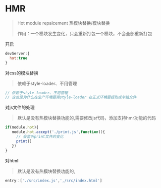 #  HMR

> Hot module repalcement 热模块替换/模块替换
>
> 作用：一个模块发生变化，只会重新打包一个模块，不会全部重新打包

开启

```js
devServer:{
  hot:true
}
```

对css的模块替换

> 依赖于style-loader、不用管理

```js
// 依赖于style-loader、不用管理
// 这也是为什么在生产环境要用style-loader 在正式环境要提取成单独文件
```

对js文件的处理

> 默认是没有热模块替换功能的,需要修改js代码，添加支持hmr功能的代码       

```js
if(module.hot){
   module.hot.accept('./print.js',function(){
     // 会监听print文件的变化
     print()
   })
}
```

对html

> 默认是没有热模块替换功能的,

```js
entry：['./src/index.js',',/src/index.html']
```

